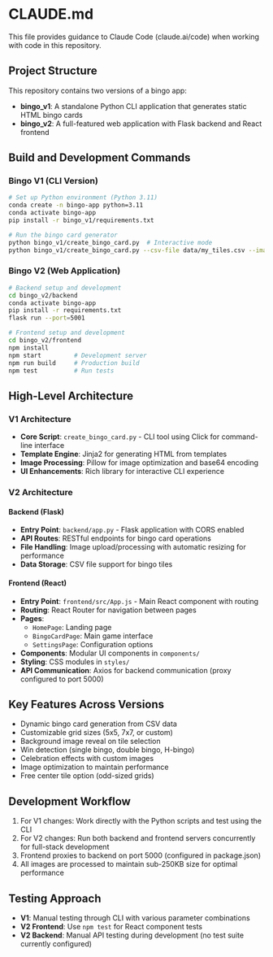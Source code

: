 # CLAUDE.md

This file provides guidance to Claude Code (claude.ai/code) when working with code in this repository.

## Project Structure

This repository contains two versions of a bingo app:

- **bingo_v1**: A standalone Python CLI application that generates static HTML bingo cards
- **bingo_v2**: A full-featured web application with Flask backend and React frontend

## Build and Development Commands

### Bingo V1 (CLI Version)

```bash
# Set up Python environment (Python 3.11)
conda create -n bingo-app python=3.11
conda activate bingo-app
pip install -r bingo_v1/requirements.txt

# Run the bingo card generator
python bingo_v1/create_bingo_card.py  # Interactive mode
python bingo_v1/create_bingo_card.py --csv-file data/my_tiles.csv --image-path background.jpg  # CLI mode
```

### Bingo V2 (Web Application)

```bash
# Backend setup and development  
cd bingo_v2/backend
conda activate bingo-app
pip install -r requirements.txt
flask run --port=5001

# Frontend setup and development
cd bingo_v2/frontend
npm install
npm start         # Development server
npm run build     # Production build
npm test          # Run tests
```

## High-Level Architecture

### V1 Architecture
- **Core Script**: `create_bingo_card.py` - CLI tool using Click for command-line interface
- **Template Engine**: Jinja2 for generating HTML from templates
- **Image Processing**: Pillow for image optimization and base64 encoding
- **UI Enhancements**: Rich library for interactive CLI experience

### V2 Architecture

#### Backend (Flask)
- **Entry Point**: `backend/app.py` - Flask application with CORS enabled
- **API Routes**: RESTful endpoints for bingo card operations
- **File Handling**: Image upload/processing with automatic resizing for performance
- **Data Storage**: CSV file support for bingo tiles

#### Frontend (React)
- **Entry Point**: `frontend/src/App.js` - Main React component with routing
- **Routing**: React Router for navigation between pages
- **Pages**:
  - `HomePage`: Landing page
  - `BingoCardPage`: Main game interface
  - `SettingsPage`: Configuration options
- **Components**: Modular UI components in `components/`
- **Styling**: CSS modules in `styles/`
- **API Communication**: Axios for backend communication (proxy configured to port 5000)

## Key Features Across Versions

- Dynamic bingo card generation from CSV data
- Customizable grid sizes (5x5, 7x7, or custom)
- Background image reveal on tile selection
- Win detection (single bingo, double bingo, H-bingo)
- Celebration effects with custom images
- Image optimization to maintain performance
- Free center tile option (odd-sized grids)

## Development Workflow

1. For V1 changes: Work directly with the Python scripts and test using the CLI
2. For V2 changes: Run both backend and frontend servers concurrently for full-stack development
3. Frontend proxies to backend on port 5000 (configured in package.json)
4. All images are processed to maintain sub-250KB size for optimal performance

## Testing Approach

- **V1**: Manual testing through CLI with various parameter combinations
- **V2 Frontend**: Use `npm test` for React component tests
- **V2 Backend**: Manual API testing during development (no test suite currently configured)